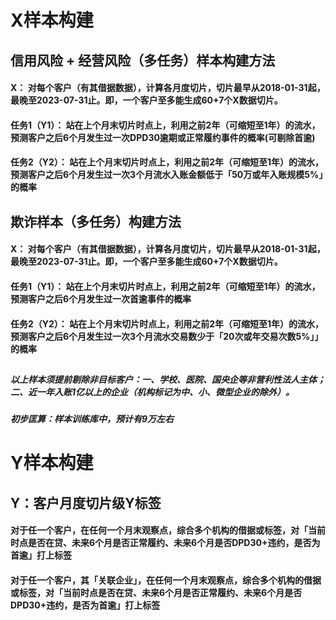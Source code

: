 
# X样本构建
## 信用风险 + 经营风险（多任务）样本构建方法
#### X： 对每个客户（有其借据数据），计算各月度切片，切片最早从2018-01-31起，最晚至2023-07-31止。即，一个客户至多能生成60+7个X数据切片。
#### 任务1（Y1）： 站在上个月末切片时点上，利用之前2年（可缩短至1年）的流水，预测客户之后6个月发生过一次DPD30逾期或正常履约事件的概率(可剔除首逾)
#### 任务2（Y2）： 站在上个月末切片时点上，利用之前2年（可缩短至1年）的流水，预测客户之后6个月发生过一次3个月流水入账金额低于「50万或年入账规模5%」的概率

## 欺诈样本（多任务）构建方法
#### X： 对每个客户（有其借据数据），计算各月度切片，切片最早从2018-01-31起，最晚至2023-07-31止。即，一个客户至多能生成60+7个X数据切片。
#### 任务1（Y1）： 站在上个月末切片时点上，利用之前2年（可缩短至1年）的流水，预测客户之后6个月发生过一次首逾事件的概率
#### 任务2（Y2）： 站在上个月末切片时点上，利用之前2年（可缩短至1年）的流水，预测客户之后6个月发生过一次3个月流水交易数少于「20次或年交易次数5%」」的概率

##
##### 以上样本须提前剔除非目标客户：一、学校、医院、国央企等非营利性法人主体；二、近一年入账1亿以上的企业（机构标记为中、小、微型企业的除外）。
##### 初步匡算：样本训练库中，预计有9万左右


# Y样本构建
## Y：客户月度切片级Y标签
#### 对于任一个客户，在任何一个月末观察点，综合多个机构的借据或标签，对「当前时点是否在贷、未来6个月是否正常履约、未来6个月是否DPD30+违约，是否为首逾」打上标签
#### 对于任一个客户，其「关联企业」，在任何一个月末观察点，综合多个机构的借据或标签，对「当前时点是否在贷、未来6个月是否正常履约、未来6个月是否DPD30+违约，是否为首逾」打上标签



